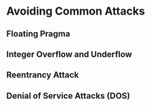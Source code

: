 # Avoiding Common Attacks

## Floating Pragma

## Integer Overflow and Underflow

## Reentrancy Attack

## Denial of Service Attacks (DOS)
